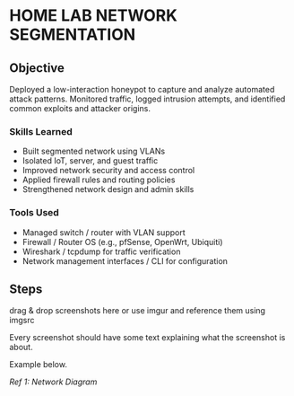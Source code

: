 # HOME LAB NETWORK SEGMENTATION

## Objective
Deployed a low-interaction honeypot to capture and analyze automated attack patterns. Monitored traffic, logged intrusion attempts, and identified common exploits and attacker origins.

### Skills Learned

- Built segmented network using VLANs
- Isolated IoT, server, and guest traffic
- Improved network security and access control
- Applied firewall rules and routing policies
- Strengthened network design and admin skills

### Tools Used

- Managed switch / router with VLAN support
- Firewall / Router OS (e.g., pfSense, OpenWrt, Ubiquiti)
- Wireshark / tcpdump for traffic verification
- Network management interfaces / CLI for configuration

## Steps
drag & drop screenshots here or use imgur and reference them using imgsrc

Every screenshot should have some text explaining what the screenshot is about.

Example below.

*Ref 1: Network Diagram*
